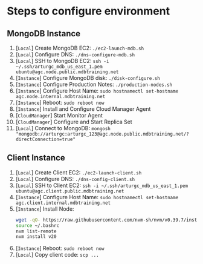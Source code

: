 # Steps to configure environment

## MongoDB Instance

1. [`Local`] Create MongoDB EC2: `./ec2-launch-mdb.sh`
1. [`Local`] Configure DNS: `./dns-configure-mdb.sh`
1. [`Local`] SSH to MongoDB EC2: `ssh -i ~/.ssh/arturgc_mdb_us_east_1.pem ubuntu@agc.node.public.mdbtraining.net`
1. [`Instance`] Configure MongoDB disk: `./disk-configure.sh`
1. [`Instance`] Configure Production Notes: `./production-nodes.sh`
1. [`Instance`] Configure Host Name: `sudo hostnamectl set-hostname agc.node.internal.mdbtraining.net`
1. [`Instance`] Reboot: `sudo reboot now`
1. [`Instance`] Install and Configure Cloud Manager Agent
1. [`CloudManager`] Start Monitor Agent
1. [`CloudManager`] Configure and Start Replica Set
1. [`Local`] Connect to MongoDB: `mongosh "mongodb://arturgc:arturgc_123@agc.node.public.mdbtraining.net/?directConnection=true"`

## Client Instance

1. [`Local`] Create Client EC2: `./ec2-launch-client.sh`
1. [`Local`] Configure DNS: `./dns-config-client.sh`
1. [`Local`] SSH to Client EC2: `ssh -i ~/.ssh/arturgc_mdb_us_east_1.pem ubuntu@agc.client.public.mdbtraining.net`
1. [`Instance`] Configure Host Name: `sudo hostnamectl set-hostname agc.client.internal.mdbtraining.net`
1. [`Instance`] Install Node:
   ```bash
   wget -qO- https://raw.githubusercontent.com/nvm-sh/nvm/v0.39.7/install.sh | bash
   source ~/.bashrc
   nvm list-remote
   nvm install v20
   ```
1. [`Instance`] Reboot: `sudo reboot now`
1. [`Local`] Copy client code: `scp ...`
